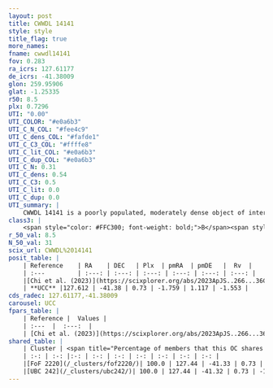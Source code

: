 ```yaml
---
layout: post
title: CWWDL 14141
style: style
title_flag: true
more_names: 
fname: cwwdl14141
fov: 0.283
ra_icrs: 127.61177
de_icrs: -41.38009
glon: 259.95906
glat: -1.25335
r50: 8.5
plx: 0.7296
UTI: "0.00"
UTI_COLOR: "#e0a6b3"
UTI_C_N_COL: "#fee4c9"
UTI_C_dens_COL: "#fafde1"
UTI_C_C3_COL: "#ffffe8"
UTI_C_lit_COL: "#e0a6b3"
UTI_C_dup_COL: "#e0a6b3"
UTI_C_N: 0.31
UTI_C_dens: 0.54
UTI_C_C3: 0.5
UTI_C_lit: 0.0
UTI_C_dup: 0.0
UTI_summary: |
    CWWDL 14141 is a poorly populated, moderately dense object of intermediate C3 quality. It was recently reported in the literature.<br><br><span style="color: #99180f; font-weight: bold;">Warning: </span>This is very likely a duplicate object, which shares a large percentage of members with at least one previously reported entry.
class3: |
    <span style="color: #FFC300; font-weight: bold;">B</span><span style="color: #FFC300; font-weight: bold;">B</span>
r_50_val: 8.5
N_50_val: 31
scix_url: CWWDL%2014141
posit_table: |
    | Reference    | RA    | DEC   | Plx  | pmRA  | pmDE   |  Rv  |
    | :---         | :---: | :---: | :---: | :---: | :---: | :---: |
    |[Chi et al. (2023)](https://scixplorer.org/abs/2023ApJS..266...36C) | 127.673 | -41.401 | 0.718 | -1.781 | 1.169 | 15.301 |
    | **UCC** |127.612 | -41.38 | 0.73 | -1.759 | 1.117 | -1.553 | 
cds_radec: 127.61177,-41.38009
carousel: UCC
fpars_table: |
    | Reference |  Values |
    | :---  |  :---:  |
    | [Chi et al. (2023)](https://scixplorer.org/abs/2023ApJS..266...36C) | `logAge=8.27, Z=-0.88` |
shared_table: |
    | Cluster | <span title="Percentage of members that this OC shares with the ones listed">%</span>   | RA   | DEC   | Plx   | pmRA  | pmDE  | Rv | UTI |
    | :-: | :-: |:-: | :-: | :-: | :-: | :-: | :-: | :-: |
    |[FoF 2220](/_clusters/fof2220/)| 100.0 | 127.44 | -41.33 | 0.73 | -1.77 | 1.11 | -6.24 |0.82 |
    |[UBC 242](/_clusters/ubc242/)| 100.0 | 127.44 | -41.32 | 0.73 | -1.78 | 1.11 | -1.42 |0.28 |
---
```

